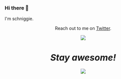 ### Hi there 👋

I'm schniggie.
</p>
<p align='center'>Reach out to me on <a href="https://twitter.com/schniggie">Twitter</a>.</p>
<p align="center">
  <a href="https://twitter.com/schniggie">
    <img src="https://img.shields.io/twitter/follow/schniggie?style=for-the-badge&label=schniggie&logo=twitter&logoColor=00AEFF&labelColor=black&color=7fff00">  </a>

<h1 align='center'><i>Stay awesome!</i></h1>

<p align="center">
<a href="https://github.com/schniggie">
  <img align="center" src="https://github-readme-stats.vercel.app/api?username=schniggie&count_private=true&show_icons=true&theme=chartreuse-dark" />
</a>
</p>
